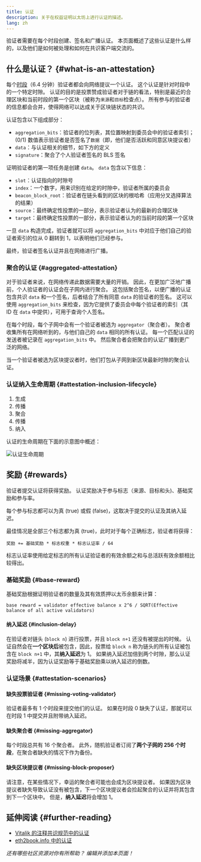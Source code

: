 ```yaml
---
title: 认证
description: 关于在权益证明以太坊上进行认证的描述。
lang: zh
---
```


验证者需要在每个时段创建、签名和广播认证。 本页面概述了这些认证是什么样的，以及他们是如何被处理和如何在共识客户端交流的。

## 什么是认证？ {#what-is-an-attestation}

每个[时段](/glossary/#epoch)（6.4 分钟）验证者都会向网络提议一个认证。 这个认证是针对时段中的一个特定时隙。 认证的目的是投票赞成验证者对于链的看法，特别是最近的合理区块和当前时段的第一个区块（被称为`来源`和`目标`检查点）。 所有参与的验证者的信息都会合并，使得网络可以达成关于区块链状态的共识。

认证包含以下组成部分：

- `aggregation_bits`：验证者的位列表，其位置映射到委员会中的验证者索引；(0/1) 数值表示验证者是否签名了`数据`（即，他们是否活跃和同意区块提议者）
- `data`：与认证相关的细节，如下方的定义
- `signature`：聚合了个人验证者签名的 BLS 签名

证明验证者的第一项任务是创建 `data`。 `data` 包含以下信息：

- `slot`：认证指向的时隙号
- `index`：一个数字，用来识别在给定的时隙中，验证者所属的委员会
- `beacon_block_root`：验证者在链头看到的区块的根哈希（应用分叉选择算法的结果）
- `source`：最终确定性投票的一部分，表示验证者认为的最新的合理区块
- `target`：最终确定性投票的一部分，表示验证者认为的当前时段的第一个区块

一旦 `data` 构造完成，验证者就可以将 `aggregation_bits` 中对应于他们自己的验证者索引的位从 0 翻转到 1，以表明他们已经参与。

最终，验证者签名认证并且在网络进行广播。

### 聚合的认证 {#aggregated-attestation}

对于验证者来说，在网络传递此数据需要大量的开销。 因此，在更加广泛地广播前，个人验证者的认证会在子网内进行聚合。 这包括聚合签名，以便广播的认证包含共识 `data` 和一个签名，后者结合了所有同意 `data` 的验证者的签名。 这可以使用 `aggregation_bits` 来检查，因为它提供了委员会中每个验证者的索引（其 ID 在 `data` 中提供），可用于查询个人签名。

在每个时段，每个子网中会有一个验证者被选为 `aggregator`（聚合者）。 聚合者收集所有在网络听到的，与他们自己的 `data` 相同的所有认证。 每一个匹配认证的发送者被记录在 `aggregation_bits` 中。 然后聚合者会把聚合的认证广播到更广泛的网络。

当一个验证者被选为区块提议者时，他们打包从子网到新区块最新时隙的聚合认证。

### 认证纳入生命周期 {#attestation-inclusion-lifecycle}

1. 生成
2. 传播
3. 聚合
4. 传播
5. 纳入

认证的生命周期在下面的示意图中概述：

![认证生命周期](./attestation_schematic.png)

## 奖励 {#rewards}

验证者提交认证将获得奖励。 认证奖励决于参与标志（来源、目标和头)、基础奖励和参与率。

每个参与标志都可以为真 (true) 或假 (false)，这取决于提交的认证及其纳入延迟。

最佳情况是全部三个标志都为真 (true)，此时对于每个正确标志，验证者将获得：

`奖励 += 基础奖励 * 标志权重 * 标志认证率 / 64`

标志认证率使用给定标志的所有认证验证者的有效余额之和与总活跃有效余额相比较得出。

### 基础奖励 {#base-reward}

基础奖励根据证明验证者的数量及其有效质押以太币余额来计算：

`base reward = validator effective balance x 2^6 / SQRT(Effective balance of all active validators)`

#### 纳入延迟 {#inclusion-delay}

在验证者对链头 (`block n`) 进行投票，并且 `block n+1` 还没有被提出的时候。 认证自然会在**一个区块后**被包含，因此，投票给 `block n` 称为链头的所有认证被包含在 `block n+1` 中，其**纳入延迟**为 1。 如果纳入延迟加倍到两个时隙，那么认证奖励将减半，因为认证奖励等于基础奖励乘以纳入延迟的倒数。

### 认证场景 {#attestation-scenarios}

#### 缺失投票验证者 {#missing-voting-validator}

验证者最多有 1 个时段来提交他们的认证。 如果在时段 0 缺失了认证，那就可以在时段 1 中提交并且附带纳入延迟。

#### 缺失聚合者 {#missing-aggregator}

每个时段总共有 16 个聚合者。 此外，随机验证者订阅了**两个子网的 256 个时段**，在聚合者缺失的情况下作为备份。

#### 缺失区块提议者 {#missing-block-proposer}

请注意，在某些情况下，幸运的聚合者可能也会成为区块提议者。 如果因为区块提议者缺失导致认证没有被包含，下一个区块提议者会捡起聚合的认证并将其包含到下一个区块中。 但是，**纳入延迟**将会增加 1。

## 延伸阅读 {#further-reading}

- [Vitalik 的注释共识规范中的认证](https://github.com/ethereum/annotated-spec/blob/master/phase0/beacon-chain.md#attestationdata)
- [eth2book.info 中的认证](https://eth2book.info/altair/part3/containers/dependencies#attestationdata)

_还有哪些社区资源对你有所帮助？ 编辑并添加本页面！_
